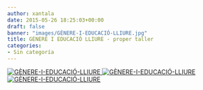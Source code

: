 ```yaml
---
author: xantala
date: 2015-05-26 18:25:03+00:00
draft: false
banner: "images/GÈNERE-I-EDUCACIÓ-LLIURE.jpg"
title: GÈNERE I EDUCACIÓ LLIURE - proper taller
categories:
- Sin categoría
---
```


[![GÈNERE-I-EDUCACIÓ-LLIURE](http://www.xantala.es/wp-content/uploads/2015/05/GÈNERE-I-EDUCACIÓ-LLIURE.jpg)
](http://www.xantala.es/wp-content/uploads/2015/05/GÈNERE-I-EDUCACIÓ-LLIURE.jpg)[![GÈNERE-I-EDUCACIÓ-LLIURE](http://www.xantala.es/wp-content/uploads/2015/05/GÈNERE-I-EDUCACIÓ-LLIURE.jpg)
](http://www.xantala.es/wp-content/uploads/2015/05/GÈNERE-I-EDUCACIÓ-LLIURE.jpg)[![GÈNERE-I-EDUCACIÓ-LLIURE](http://www.xantala.es/wp-content/uploads/2015/05/GÈNERE-I-EDUCACIÓ-LLIURE.jpg)
](http://www.xantala.es/wp-content/uploads/2015/05/GÈNERE-I-EDUCACIÓ-LLIURE.jpg)
